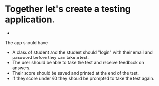 # Together let's create a testing application.
-

The app should have
* A class of student and the student should "login" with their email and password before they can take a test. 
* The user should be able to take the test and receive feedback on answers. 
* Their score should be saved and printed at the end of the test. 
* If they score under 60 they should be prompted to take the test again. 

